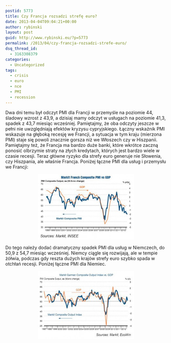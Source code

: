 ```yaml
---
postid: 5773
title: Czy Francja rozsadzi strefę euro?
date: 2013-04-04T09:04:21+00:00
author: rybinski
layout: post
guid: http://www.rybinski.eu/?p=5773
permalink: /2013/04/czy-francja-rozsadzi-strefe-euro/
dsq_thread_id:
  - 3163308379
categories:
  - Uncategorized
tags:
  - crisis
  - euro
  - nce
  - PMI
  - recession
---
```

Dwa dni temu był odczyt PMI dla Francji w przemyśle na poziomie 44, śladowy wzrost z 43,9, a dzisiaj mamy odczyt w usługach na poziomie 41,3, spadek z 43,7 miesiąc wcześniej. Pamiętajmy, że oba odczyty jeszcze w pełni nie uwzględniają efektów kryzysu cypryjskiego. Łączny wskaźnik PMI wskazuje na głęboką recesję we Francji, a sytuacja w tym kraju (mierzona PMI) staje się powoli znacznie gorsza niż we Włoszech czy w Hiszpanii. Pamiętajmy też, że Francja ma bardzo duże banki, które wkrótce zaczną ponosić olbrzymie straty na złych kredytach, których jest bardzo wiele w czasie recesji. Teraz główne ryzyko dla strefy euro generuje nie Słowenia, czy Hiszpania, ale właśnie Francja. Poniżej łączne PMI dla usług i przemysłu we Francji:

<p style="text-align: center;">
  <a href="/uploads/2013/04/PMI_France_Apr_2013.jpg"><img class="size-medium wp-image-5774 aligncenter" title="PMI_France_Apr_2013" src="/uploads/2013/04/PMI_France_Apr_2013-300x204.jpg" alt="" width="300" height="204" /></a>
</p>

Do tego należy dodać dramatyczny spadek PMI dla usług w Niemczech, do 50,9 z 54,7 miesiąc wcześniej. Niemcy ciągle się rozwijają, ale w tempie żółwia, podczas gdy reszta dużych krajów strefy euro szybko spada w otchłań recesji. Poniżej łączne PMI dla Niemiec.

<p style="text-align: center;">
  <a href="/uploads/2013/04/PMI_Germany_Mar_2013.jpg"><img class="size-medium wp-image-5775 aligncenter" title="PMI_Germany_Mar_2013" src="/uploads/2013/04/PMI_Germany_Mar_2013-300x212.jpg" alt="" width="300" height="212" /></a>
</p>

 
